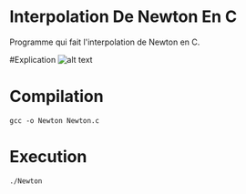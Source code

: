 # Interpolation De Newton En C
Programme qui fait l'interpolation de Newton en C.

#Explication 
![alt text](https://github.com/MalikSploit/Interpolation_De_Newton/blob/main/Newton.png)

# Compilation 
`gcc -o Newton Newton.c `

# Execution
`./Newton`
